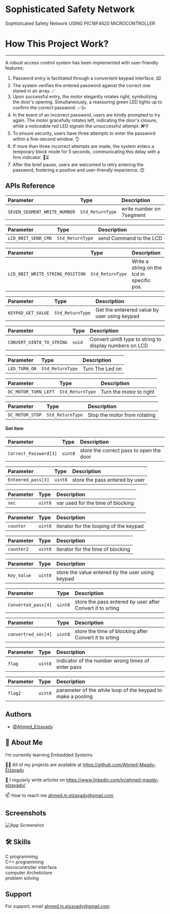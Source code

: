# Sophisticated Safety Network
Sophisticated Safety Network USING PIC18F4620 MICROCONTROLLER

# How This Project Work?
-----------------------------------------------------------------------------------------------------

A robust access control system has been implemented with user-friendly features:

1. Password entry is facilitated through a convenient keypad interface. ⌨️
2. The system verifies the entered password against the correct one stored in an array. ✅
3. Upon successful entry, the motor elegantly rotates right, symbolizing the door's opening. Simultaneously, a reassuring green LED lights up to confirm the correct password. ✅👍
4. In the event of an incorrect password, users are kindly prompted to try again. The motor gracefully rotates left, indicating the door's closure, while a noticeable red LED signals the unsuccessful attempt. ❌👎
5. To ensure security, users have three attempts to enter the password within a five-second window. 👌
6. If more than three incorrect attempts are made, the system enters a temporary block mode for 5 seconds, communicating this delay with a firm indicator. 🚫⏳
7. After the brief pause, users are welcomed to retry entering the password, fostering a positive and user-friendly experience. 😊

## APIs Reference



| Parameter | Type     | Description                |
| :-------- | :------- | :------------------------- |
| `SEVEN_SEGMENT_WRITE_NUMBER` | `Std_ReturnType` | write number on 7segment |

| Parameter | Type     | Description                |
| :-------- | :------- | :------------------------- |
| `LCD_8BIT_SEND_CMD` | `Std_ReturnType` | send Command to the LCD |

| Parameter | Type     | Description                |
| :-------- | :------- | :------------------------- |
| `LCD_8BIT_WRITE_STRING_POSITION` | `Std_ReturnType` |Write a string on the lcd in specific  pos. |

| Parameter | Type     | Description                |
| :-------- | :------- | :------------------------- |
| `KEYPAD_GET_VALUE` | `Std_ReturnType` | Get the enterered value by user using keypad|


| Parameter | Type     | Description                |
| :-------- | :------- | :------------------------- |
| `CONVERT_UINT8_TO_STRING` | `void` | Convert uint8 type to string to display numbers on LCD |



| Parameter | Type     | Description                |
| :-------- | :------- | :------------------------- |
| `LED_TURN_ON` | `Std_ReturnType` |Turn The Led on|


| Parameter | Type     | Description                |
| :-------- | :------- | :------------------------- |
| `DC_MOTOR_TURN_LEFT` | `Std_ReturnType` |Turn the motor to right|

| Parameter | Type     | Description                |
| :-------- | :------- | :------------------------- |
| `DC_MOTOR_STOP` | `Std_ReturnType` |Stop the motor from rotating|






#### Get item


| Parameter | Type     | Description                       |
| :-------- | :------- | :-------------------------------- |
| `Correct_Password[3]`      | `uint8` |store the correct pass to open the door |

| Parameter | Type     | Description                       |
| :-------- | :------- | :-------------------------------- |
| `Enteered_pass[3]`      | `uint8` |store the pass entered by user |

| Parameter | Type     | Description                       |
| :-------- | :------- | :-------------------------------- |
| `sec`      | `uint8` |var used for the time of blocking|


| Parameter | Type     | Description                       |
| :-------- | :------- | :-------------------------------- |
| `counter`      | `uint8` |iterator for the looping of the keypad |

| Parameter | Type     | Description                       |
| :-------- | :------- | :-------------------------------- |
| `counter2`      | `uint8` |iterator for the time of blocking |


| Parameter | Type     | Description                       |
| :-------- | :------- | :-------------------------------- |
| `Key_Value`      | `uint8` |store the value entered by the user using keypad |

| Parameter | Type     | Description                       |
| :-------- | :------- | :-------------------------------- |
| `Converted_pass[4]`      | `uint8` | store the pass entered by user after Convert it to srting|


| Parameter | Type     | Description                       |
| :-------- | :------- | :-------------------------------- |
| `convertred_sec[4]`      | `uint8` | store the time of blocking after Convert it to srting|

| Parameter | Type     | Description                       |
| :-------- | :------- | :-------------------------------- |
| `flag`      | `uint8` |indicator of the number wrong times of enter pass|


| Parameter | Type     | Description                       |
| :-------- | :------- | :-------------------------------- |
| `flag2`      | `uint8` |parameter of the while loop of the keypad to make a pooling |



## Authors

- [@Ahmed_Elzayady](https://www.linkedin.com/in/ahmed-magdy-elzayady/)


## 🚀 About Me
I’m currently learning Embedded Systems

👨‍💻 All of my projects are available at https://github.com/Ahmed-Magdy-Elzayady

📝 I regularly write articles on https://www.linkedin.com/in/ahmed-magdy-elzayady/

📫 How to reach me ahmed.m.elzayady@gmail.com




## Screenshots

![App Screenshot](https://i.postimg.cc/K8tn8x9p/Screenshot-2024-01-28-183715.png)


## 🛠 Skills
C programming\
C++ programming\
microcontroller interface \
computer Archeticture\
problem solving



## Support

For support, email ahmed.m.elzayady@gmail.com 

